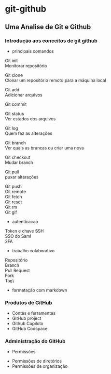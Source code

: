 # git-github

## Uma Analise de Git e Github

### Introdução aos conceitos de git github
* principais comandos

Git init\
Monitorar repositório

Git clone\
Clonar um repositório remoto para a máquina local

Git add\
Adicionar arquivos

Git commit

Git status\
Ver estados dos arquivos 

Git log\
Quem fez as alterações 

Git branch\
Ver quais as brancas ou criar uma nova

Git checkout\
Mudar branch 

Git pull\
puxar alterações 

Git push\
Git remote\
Git fetch\
Git reset\
Git rm\
Git gif
* autenticacao
  
Token e chave SSH\
SSO do Saml\
2FA

* trabalho colaborativo

Repositório\
Branch\
Pull Request\
Fork\
Tag\

* formatação com markdown

### Produtos de GitHub
* Contas e ferramentas 
* GitHub project
* Github Copiloto
* GitHub Codspace

### Administração do GitHub
* Permissões 
- Permissões de diretórios 
- Permissões de organização 



